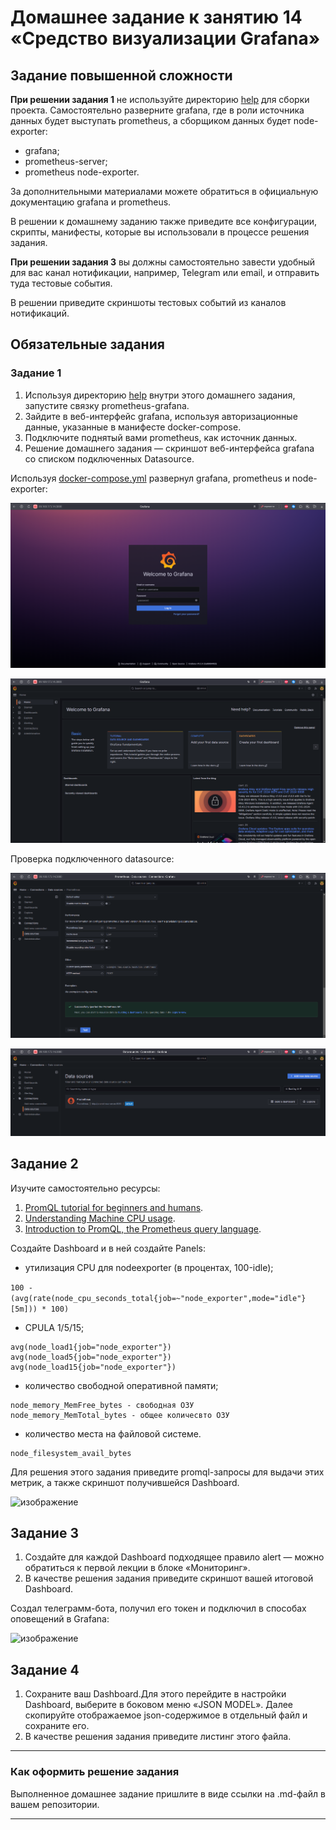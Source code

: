 # Домашнее задание к занятию 14 «Средство визуализации Grafana»

## Задание повышенной сложности

**При решении задания 1** не используйте директорию [help](./help) для сборки проекта. Самостоятельно разверните grafana, где в роли источника данных будет выступать prometheus, а сборщиком данных будет node-exporter:

- grafana;
- prometheus-server;
- prometheus node-exporter.

За дополнительными материалами можете обратиться в официальную документацию grafana и prometheus.

В решении к домашнему заданию также приведите все конфигурации, скрипты, манифесты, которые вы 
использовали в процессе решения задания.

**При решении задания 3** вы должны самостоятельно завести удобный для вас канал нотификации, например, Telegram или email, и отправить туда тестовые события.

В решении приведите скриншоты тестовых событий из каналов нотификаций.

## Обязательные задания

### Задание 1

1. Используя директорию [help](./help) внутри этого домашнего задания, запустите связку prometheus-grafana.
1. Зайдите в веб-интерфейс grafana, используя авторизационные данные, указанные в манифесте docker-compose.
1. Подключите поднятый вами prometheus, как источник данных.
1. Решение домашнего задания — скриншот веб-интерфейса grafana со списком подключенных Datasource.

Используя [docker-compose.yml](https://github.com/stepynin-georgy/hw_mon_2/blob/main/docker-compose.yml) развернул grafana, prometheus и node-exporter:

![изображение](https://github.com/stepynin-georgy/hw_mon_2/blob/main/img/Screenshot_92.png)

![изображение](https://github.com/stepynin-georgy/hw_mon_2/blob/main/img/Screenshot_93.png)

Проверка подключенного datasource:

![изображение](https://github.com/stepynin-georgy/hw_mon_2/blob/main/img/Screenshot_95.png)

![изображение](https://github.com/stepynin-georgy/hw_mon_2/blob/main/img/Screenshot_94.png)

## Задание 2

Изучите самостоятельно ресурсы:

1. [PromQL tutorial for beginners and humans](https://valyala.medium.com/promql-tutorial-for-beginners-9ab455142085).
1. [Understanding Machine CPU usage](https://www.robustperception.io/understanding-machine-cpu-usage).
1. [Introduction to PromQL, the Prometheus query language](https://grafana.com/blog/2020/02/04/introduction-to-promql-the-prometheus-query-language/).

Создайте Dashboard и в ней создайте Panels:

- утилизация CPU для nodeexporter (в процентах, 100-idle);

``` 100 - (avg(rate(node_cpu_seconds_total{job=~"node_exporter",mode="idle"}[5m])) * 100) ```

- CPULA 1/5/15;

```
avg(node_load1{job="node_exporter"})
avg(node_load5{job="node_exporter"})
avg(node_load15{job="node_exporter"})
```

- количество свободной оперативной памяти;

```
node_memory_MemFree_bytes - свободная ОЗУ
node_memory_MemTotal_bytes - общее количесвто ОЗУ
```

- количество места на файловой системе.

```
node_filesystem_avail_bytes
```

Для решения этого задания приведите promql-запросы для выдачи этих метрик, а также скриншот получившейся Dashboard.

![изображение](https://github.com/stepynin-georgy/hw_mon_2/blob/main/img/Screenshot_96.png)

## Задание 3

1. Создайте для каждой Dashboard подходящее правило alert — можно обратиться к первой лекции в блоке «Мониторинг».
1. В качестве решения задания приведите скриншот вашей итоговой Dashboard.

Создал телеграмм-бота, получил его токен и подключил в способах оповещений в Grafana:

![изображение](https://github.com/stepynin-georgy/hw_mon_2/blob/main/img/Screenshot_97.png)

## Задание 4

1. Сохраните ваш Dashboard.Для этого перейдите в настройки Dashboard, выберите в боковом меню «JSON MODEL». Далее скопируйте отображаемое json-содержимое в отдельный файл и сохраните его.
1. В качестве решения задания приведите листинг этого файла.

---

### Как оформить решение задания

Выполненное домашнее задание пришлите в виде ссылки на .md-файл в вашем репозитории.

---
